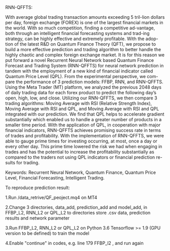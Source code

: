 RNN-QFFTS:

With average global trading transaction amounts exceeding 5 tril-lion dollars per day, foreign exchange (FOREX) is one of the largest financial markets in the world. With so much competition, finding a competitive ad-vantage, both through an intelligent financial forecasting systems and trad-ing strategy, can be highly effective and extremely profitable. With the adop-tion of the latest R&D on Quantum Finance Theory (QFT), we propose to build a more effective prediction and trading algorithm to better handle the highly chaotic and complex foreign exchange market. It is for this reason we put forward a novel Recurrent Neural Network based Quantum Finance Forecast and Trading System (RNN-QFFTS) for neural network prediction in tandem with the employment of a new kind of financial indicator called Quantum Price Level (QPL). From the experimental perspective, we com-pare the performance of 3 prediction models: FFBP, RNN, and RNN-QFFTS. Using the Meta Trader (MT) platform, we analyzed the previous 2048 days of daily trading data for each forex product to predict the following day’s open, high, low, and close. Utilizing our RNN-QFFTS, we then compare 3 trading algorithms: Moving Average with RSI (Relative Strength Index), Moving Average with RSI and QPL, and Moving Average with RSI and QPL integrated with our prediction. We find that QPL helps to accelerate gradient substantially which enabled us to handle a greater number of products in a smaller time period. With the application of QPL, in cooperation with major financial indicators, RNN-QFFTS achieves promising success rate in terms of trades and profitability. With the implementation of RNN-QFFTS, we were able to gauge prime times for investing occurring, at most, once a day or every other day. This prime time lowered the risk we had when engaging in trades and has the potential to increase the profitability substantially as compared to the traders not using QPL indicators or financial prediction re-sults for trading.

Keywords: Recurrent Neural Network, Quantum Finance, Quantum Price Level, Financial Forecasting, Intelligent Trading.

To reproduce prediction result:

1.Run /data_retrive/QF_peoject.mq4 on MT4

2.Change 3 directories, data_add, prediction_add and model_add, in FFBP_L2, RNN_L2 or QPL_L2 to directories store .csv data, prediction results and network parameter

3.Run FFBP_L2, RNN_L2 or QPL_L2 on Python 3.6 Tensorflow >= 1.9 (GPU version to be defined) to train the model

4.Enable "continue" in codes, e.g. line 179 FFBP_l2 , and run again
